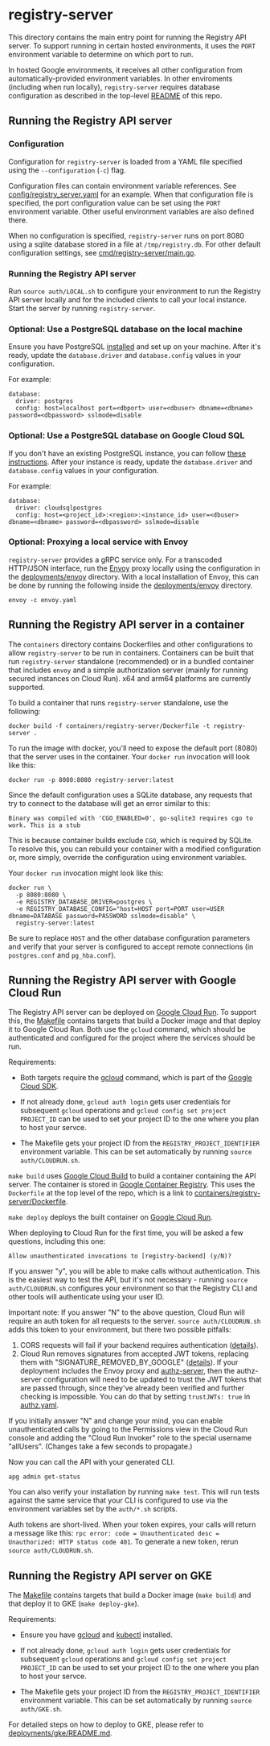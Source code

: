 # registry-server

This directory contains the main entry point for running the Registry API
server. To support running in certain hosted environments, it uses the `PORT`
environment variable to determine on which port to run.

In hosted Google environments, it receives all other configuration from
automatically-provided environment variables. In other enviroments (including
when run locally), `registry-server` requires database configuration as
described in the top-level [README](/README.md) of this repo.

## Running the Registry API server

### Configuration

Configuration for `registry-server` is loaded from a YAML file specified using
the `--configuration` (`-c`) flag.

Configuration files can contain environment variable references. See
[config/registry_server.yaml](config/registry_server.yaml) for an example. When
that configuration file is specified, the port configuration value can be set
using the `PORT` environment variable. Other useful environment variables are
also defined there.

When no configuration is specified, `registry-server` runs on port 8080 using a
sqlite database stored in a file at `/tmp/registry.db`. For other default
configuration settings, see
[cmd/registry-server/main.go](cmd/registry-server/main.go).

### Running the Registry API server

Run `source auth/LOCAL.sh` to configure your environment to run the Registry
API server locally and for the included clients to call your local instance.
Start the server by running `registry-server`.

### Optional: Use a PostgreSQL database on the local machine

Ensure you have PostgreSQL [installed](https://www.postgresql.org/download/)
and set up on your machine. After it's ready, update the `database.driver` and
`database.config` values in your configuration.

For example:

```
database:
  driver: postgres
  config: host=localhost port=<dbport> user=<dbuser> dbname=<dbname> password=<dbpassword> sslmode=disable
```

### Optional: Use a PostgreSQL database on Google Cloud SQL

If you don't have an existing PostgreSQL instance, you can follow
[these instructions](https://cloud.google.com/sql/docs/postgres/quickstart).
After your instance is ready, update the `database.driver` and
`database.config` values in your configuration.

For example:

```
database:
  driver: cloudsqlpostgres
  config: host=<project_id>:<region>:<instance_id> user=<dbuser> dbname=<dbname> password=<dbpassword> sslmode=disable
```

### Optional: Proxying a local service with Envoy

`registry-server` provides a gRPC service only. For a transcoded HTTP/JSON
interface, run the [Envoy](https://www.envoyproxy.io) proxy locally using the
configuration in the [deployments/envoy](deployments/envoy) directory. With a
local installation of Envoy, this can be done by running the following inside
the [deployments/envoy](deployments/envoy) directory.

`envoy -c envoy.yaml`

## Running the Registry API server in a container

The `containers` directory contains Dockerfiles and other configurations to
allow `registry-server` to be run in containers. Containers can be built that
run `registry-server` standalone (recommended) or in a bundled container that
includes `envoy` and a simple authorization server (mainly for running secured
instances on Cloud Run). x64 and arm64 platforms are currently supported.

To build a container that runs `registry-server` standalone, use the following:

```
docker build -f containers/registry-server/Dockerfile -t registry-server .
```

To run the image with docker, you'll need to expose the default port (8080)
that the server uses in the container. Your `docker run` invocation will look
like this:

```
docker run -p 8080:8080 registry-server:latest
```

Since the default configuration uses a SQLite database, any requests that try
to connect to the database will get an error similar to this:

```
Binary was compiled with 'CGO_ENABLED=0', go-sqlite3 requires cgo to work. This is a stub
```

This is because container builds exclude `CGO`, which is required by SQLite. To
resolve this, you can rebuild your container with a modified configuration or,
more simply, override the configuration using environment variables.

Your `docker run` invocation might look like this:

```
docker run \
  -p 8080:8080 \
  -e REGISTRY_DATABASE_DRIVER=postgres \
  -e REGISTRY_DATABASE_CONFIG="host=HOST port=PORT user=USER dbname=DATABASE password=PASSWORD sslmode=disable" \
  registry-server:latest
```

Be sure to replace `HOST` and the other database configuration parameters and
verify that your server is configured to accept remote connections (in
`postgres.conf` and `pg_hba.conf`).

## Running the Registry API server with Google Cloud Run

The Registry API server can be deployed on
[Google Cloud Run](https://cloud.google.com/run). To support this, the
[Makefile](Makefile) contains targets that build a Docker image and that deploy
it to Google Cloud Run. Both use the `gcloud` command, which should be
authenticated and configured for the project where the services should be run.

Requirements:

- Both targets require the [gcloud](https://cloud.google.com/sdk/gcloud)
  command, which is part of the
  [Google Cloud SDK](https://cloud.google.com/sdk).

- If not already done, `gcloud auth login` gets user credentials for subsequent
  `gcloud` operations and `gcloud config set project PROJECT_ID` can be used to
  set your project ID to the one where you plan to host your servce.

- The Makefile gets your project ID from the `REGISTRY_PROJECT_IDENTIFIER`
  environment variable. This can be set automatically by running
  `source auth/CLOUDRUN.sh`.

`make build` uses [Google Cloud Build](https://cloud.google.com/cloud-build) to
build a container containing the API server. The container is stored in
[Google Container Registry](https://cloud.google.com/container-registry). This
uses the `Dockerfile` at the top level of the repo, which is a link to
[containers/registry-server/Dockerfile](containers/registry-server/Dockerfile).

`make deploy` deploys the built container on
[Google Cloud Run](https://cloud.google.com/run).

When deploying to Cloud Run for the first time, you will be asked a few
questions, including this one:

`Allow unauthenticated invocations to [registry-backend] (y/N)?`

If you answer "y", you will be able to make calls without authentication. This
is the easiest way to test the API, but it's not necessary - running
`source auth/CLOUDRUN.sh` configures your environment so that the Registry CLI
and other tools will authenticate using your user ID.

Important note: If you answer "N" to the above question, Cloud Run will require
an auth token for all requests to the server. `source auth/CLOUDRUN.sh` adds
this token to your environment, but there two possible pitfalls:

1. CORS requests will fail if your backend requires authentication
   ([details](https://groups.google.com/g/gce-discussion/c/WQUxKhZORjo)).
2. Cloud Run removes signatures from accepted JWT tokens, replacing them with
   "SIGNATURE_REMOVED_BY_GOOGLE"
   ([details](https://cloud.google.com/run/docs/troubleshooting#signature-removed)).
   If your deployment includes the Envoy proxy and
   [authz-server](https://github.com/apigee/registry-experimental/tree/main/cmd/authz-server),
   then the authz-server configuration will need to be updated to trust the JWT
   tokens that are passed through, since they've already been verified and
   further checking is impossible. You can do that by setting `trustJWTs: true`
   in
   [authz.yaml](https://github.com/apigee/registry-experimental/tree/main/cmd/authz-server/authz.yaml).

If you initially answer "N" and change your mind, you can enable
unauthenticated calls by going to the Permissions view in the Cloud Run console
and adding the "Cloud Run Invoker" role to the special username "allUsers".
(Changes take a few seconds to propagate.)

Now you can call the API with your generated CLI.

`apg admin get-status`

You can also verify your installation by running `make test`. This will run
tests against the same service that your CLI is configured to use via the
environment variables set by the `auth/*.sh` scripts.

Auth tokens are short-lived. When your token expires, your calls will return a
message like this:
`rpc error: code = Unauthenticated desc = Unauthorized: HTTP status code 401`.
To generate a new token, rerun `source auth/CLOUDRUN.sh`.

## Running the Registry API server on GKE

The [Makefile](Makefile) contains targets that build a Docker image
(`make build`) and that deploy it to GKE (`make deploy-gke`).

Requirements:

- Ensure you have [gcloud](https://cloud.google.com/sdk/gcloud) and
  [kubectl](https://cloud.google.com/kubernetes-engine/docs/quickstart)
  installed.

- If not already done, `gcloud auth login` gets user credentials for subsequent
  `gcloud` operations and `gcloud config set project PROJECT_ID` can be used to
  set your project ID to the one where you plan to host your servce.

- The Makefile gets your project ID from the `REGISTRY_PROJECT_IDENTIFIER`
  environment variable. This can be set automatically by running
  `source auth/GKE.sh`.

For detailed steps on how to deploy to GKE, please refer to
[deployments/gke/README.md](deployments/gke/README.md).
